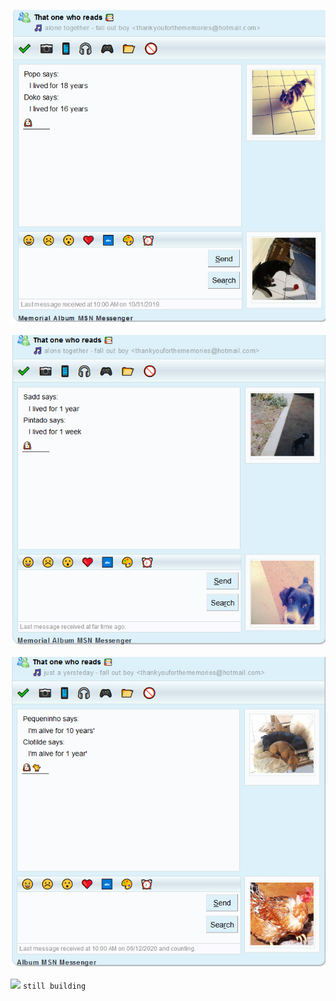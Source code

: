 ![](https://github.com/spacexjedi/spacexjedi/blob/master/album/images/img1.jpg)  

![](https://github.com/spacexjedi/spacexjedi/blob/master/album/images/img2.jpg)  

![](https://github.com/spacexjedi/spacexjedi/blob/master/album/images/img3.jpg)   

[![](https://img.shields.io/badge/%F0%9F%92%BB-webpage-9cf)]()   ```still building```       
